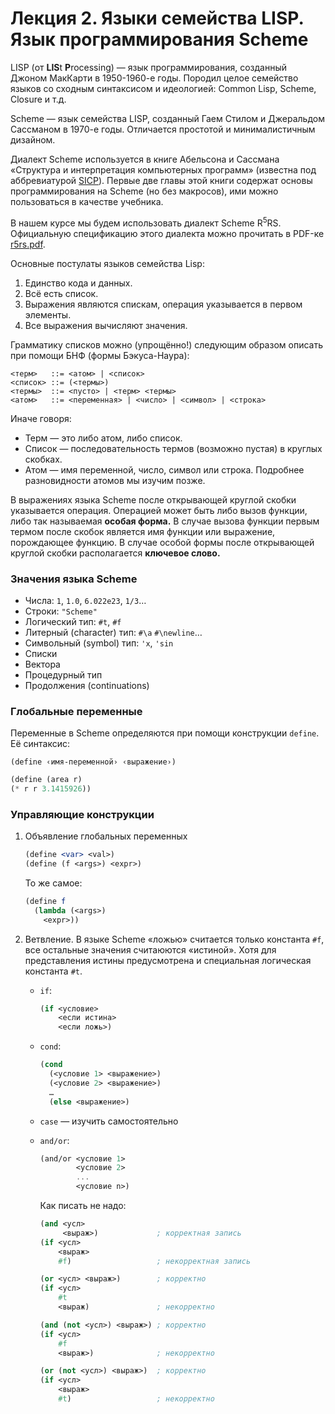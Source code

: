 Лекция 2. Языки семейства LISP. Язык программирования Scheme
============================================================

LISP (от **LIS**t **P**rocessing) — язык программирования, созданный Джоном
МакКарти в 1950-1960-е годы. Породил целое семейство языков со сходным
синтаксисом и идеологией: Common Lisp, Scheme, Closure и т.д.

Scheme — язык семейства LISP, созданный Гаем Стилом и Джеральдом Сассманом
в 1970-е годы. Отличается простотой и минималистичным дизайном.

Диалект Scheme используется в книге Абельсона и Сассмана «Структура
и интерпретация компьютерных программ» (известна под аббревиатурой
[SICP](sicp.pdf)). Первые две главы этой книги содержат основы программирования
на Scheme (но без макросов), ими можно пользоваться в качестве учебника.

В нашем курсе мы будем использовать диалект Scheme R<sup>5</sup>RS.
Официальную спецификацию этого диалекта можно прочитать в PDF-ке
[r5rs.pdf](r5rs.pdf).

Основные постулаты языков семейства Lisp:

1. Единство кода и данных.
2. Всё есть список.
3. Выражения являются спискам, операция указывается в первом элементы.
4. Все выражения вычисляют значения.

Грамматику списков можно (упрощённо!) следующим образом описать при помощи БНФ
(формы Бэкуса-Наура):

    <терм>   ::= <атом> | <список>
    <список> ::= (<термы>)
    <термы>  ::= <пусто> | <терм> <термы>
    <атом>   ::= <переменная> | <число> | <символ> | <строка>

Иначе говоря:

* Терм — это либо атом, либо список.
* Список — последовательность термов (возможно пустая) в круглых скобках.
* Атом — имя переменной, число, символ или строка. Подробнее разновидности
  атомов мы изучим позже.

В выражениях языка Scheme после открывающей круглой скобки указывается
операция. Операцией может быть либо вызов функции, либо так называемая
**особая форма.** В случае вызова функции первым термом после скобок
является имя функции или выражение, порождающее функцию. В случае особой
формы после открывающей круглой скобки располагается **ключевое слово.**


### Значения языка Scheme

* Числа: `1`, `1.0`, `6.022e23`, `1/3`…
* Строки: `"Scheme"`
* Логический тип: `#t`, `#f`
* Литерный (character) тип: `#\a` `#\newline`…
* Символьный (symbol) тип: `'x`, `'sin`
* Списки
* Вектора
* Процедурный тип
* Продолжения (continuations)


### Глобальные переменные

Переменные в Scheme определяются при помощи конструкции `define`.
Её синтаксис:

    (define ‹имя-переменной› ‹выражение›)


```scheme
(define (area r)
(* r r 3.1415926))
```

### Управляющие конструкции

1. Объявление глобальных переменных

   ```scheme
   (define <var> <val>)
   (define (f <args>) <expr>)
   ```

   То же самое:

   ```scheme
   (define f
     (lambda (<args>)
       <expr>))
   ```

2. Ветвление. В языке Scheme «ложью» считается только константа `#f`, все
   остальные значения считаюются «истиной». Хотя для представления
   истины предусмотрена и специальная логическая константа `#t`.

   * `if`:
     ```scheme
     (if <условие>
         <если истина>
         <если ложь>)
     ```

   * `cond`:
     ```scheme
     (cond
       (<условие 1> <выражение>)
       (<условие 2> <выражение>)
       …
       (else <выражение>)
     ```

   * `case` — изучить самостоятельно
   * `and/or`:

     ```scheme
     (and/or <условие 1>
             <условие 2>
             ...
             <условие n>)
     ```

     Как писать не надо:

     ```scheme
     (and <усл>
          <выраж>)             ; корректная запись
     (if <усл>
         <выраж>
         #f)                   ; некорректная запись
     ```

     ```scheme
     (or <усл> <выраж>)        ; корректно
     (if <усл>
         #t
         <выраж)               ; некорректно
     ```

     ```scheme
     (and (not <усл>) <выраж>) ; корректно
     (if <усл>
         #f
         <выраж>)              ; некорректно
     ```

     ```scheme
     (or (not <усл>) <выраж>)  ; корректно
     (if <усл>
         <выраж>
         #t)                   ; некорректно
     ```
